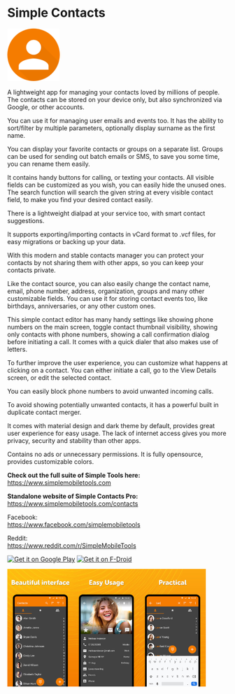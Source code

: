 # Simple Contacts
<img alt="Logo" src="fastlane/metadata/android/en-US/images/icon.png" width="120" />

A lightweight app for managing your contacts loved by millions of people. The contacts can be stored on your device only, but also synchronized via Google, or other accounts.

You can use it for managing user emails and events too. It has the ability to sort/filter by multiple parameters, optionally display surname as the first name.

You can display your favorite contacts or groups on a separate list. Groups can be used for sending out batch emails or SMS, to save you some time, you can rename them easily.

It contains handy buttons for calling, or texting your contacts. All visible fields can be customized as you wish, you can easily hide the unused ones. The search function will search the given string at every visible contact field, to make you find your desired contact easily.

There is a lightweight dialpad at your service too, with smart contact suggestions.

It supports exporting/importing contacts in vCard format to .vcf files, for easy migrations or backing up your data.

With this modern and stable contacts manager you can protect your contacts by not sharing them with other apps, so you can keep your contacts private.

Like the contact source, you can also easily change the contact name, email, phone number, address, organization, groups and many other customizable fields. You can use it for storing contact events too, like birthdays, anniversaries, or any other custom ones.

This simple contact editor has many handy settings like showing phone numbers on the main screen, toggle contact thumbnail visibility, showing only contacts with phone numbers, showing a call confirmation dialog before initiating a call. It comes with a quick dialer that also makes use of letters.

To further improve the user experience, you can customize what happens at clicking on a contact. You can either initiate a call, go to the View Details screen, or edit the selected contact.

You can easily block phone numbers to avoid unwanted incoming calls.

To avoid showing potentially unwanted contacts, it has a powerful built in duplicate contact merger.

It comes with material design and dark theme by default, provides great user experience for easy usage. The lack of internet access gives you more privacy, security and stability than other apps.

Contains no ads or unnecessary permissions. It is fully opensource, provides customizable colors.

<b>Check out the full suite of Simple Tools here:</b>  
https://www.simplemobiletools.com

<b>Standalone website of Simple Contacts Pro:</b>  
https://www.simplemobiletools.com/contacts

Facebook:  
https://www.facebook.com/simplemobiletools

Reddit:  
https://www.reddit.com/r/SimpleMobileTools

<a href='https://play.google.com/store/apps/details?id=com.simplemobiletools.contacts.pro'><img src='https://simplemobiletools.com/images/button-google-play.svg' alt='Get it on Google Play' height='45' /></a>
<a href='https://f-droid.org/packages/com.simplemobiletools.contacts.pro'><img src='https://simplemobiletools.com/images/button-f-droid.png' alt='Get it on F-Droid' height='45' /></a>

<div style="display:flex;">
<img alt="App image" src="fastlane/metadata/android/en-US/images/phoneScreenshots/1.jpg" width="30%">
<img alt="App image" src="fastlane/metadata/android/en-US/images/phoneScreenshots/2.jpg" width="30%">
<img alt="App image" src="fastlane/metadata/android/en-US/images/phoneScreenshots/3.jpg" width="30%">
</div>
